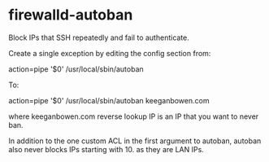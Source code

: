 # firewalld-autoban
Block IPs that SSH repeatedly and fail to authenticate.

Create a single exception by editing the config section from:

action=pipe '$0' /usr/local/sbin/autoban

To:

action=pipe '$0' /usr/local/sbin/autoban keeganbowen.com

where keeganbowen.com reverse lookup IP is an IP that you want to never ban.

In addition to the one custom ACL in the first argument to autoban,
autoban also never blocks IPs starting with 10. as they are LAN IPs.
